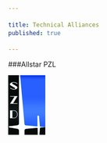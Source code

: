 ```yaml
---

title: Technical Alliances
published: true

---
```




###Allstar PZL


<a href="http://szd.com.pl/">![Allstar PZL](allstar.jpg)</a>



